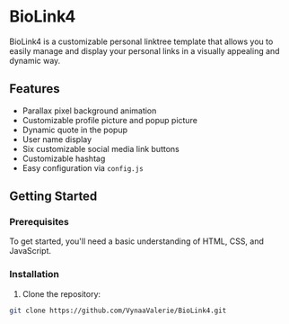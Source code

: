 # BioLink4

BioLink4 is a customizable personal linktree template that allows you to easily manage and display your personal links in a visually appealing and dynamic way.

## Features

- Parallax pixel background animation
- Customizable profile picture and popup picture
- Dynamic quote in the popup
- User name display
- Six customizable social media link buttons
- Customizable hashtag
- Easy configuration via `config.js`

## Getting Started

### Prerequisites

To get started, you'll need a basic understanding of HTML, CSS, and JavaScript.

### Installation

1. Clone the repository:

```bash
git clone https://github.com/VynaaValerie/BioLink4.git
